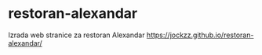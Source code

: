 # restoran-alexandar
Izrada web stranice za restoran Alexandar
https://jockzz.github.io/restoran-alexandar/
